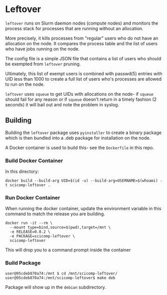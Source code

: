 # Leftover

`leftover` runs on Slurm daemon nodes (compute nodes) and monitors the process stack for processes that are running without an allocation.

More precisely, it kills processes from "regular" users who do not have an allocation on the node.  It compares the process table and the list of users who have jobs running on the node.

The config file is a simple JSON file that contains a list of users who should be exempted from `leftover` pruning.

Ultimately, this list of exempt users is combined with passwd(5) entries with UID less than 1000 to create a full list of users who's processes are allowed to run on the node.

`leftover` uses `squeue` to get UIDs with allocations on the node- if `squeue` should fail for any reason or if `squeue` doesn't return in a timely fashion (2 seconds) it will bail out and note the problem in syslog.

## Building

Building the `leftover` package uses `pyinstaller` to create a binary package which is then bundled into a .deb package for installation on the node.

A Docker container is used to build this- see the `Dockerfile` in this repo.

### Build Docker Container

In this directory:

```
docker build --build-arg UID=$(id -u) --build-arg=USERNAME=$(whoami) -t scicomp-leftover .
```

### Run Docker Container

When running the docker container, update the environment variable in this command to match the release you are building.

```
docker run -it --rm \
  --mount type=bind,source=$(pwd),target=/mnt \
  -e RELEASE=0.0.2 \
  -e PACKAGE=scicomp-leftover \
  scicomp-leftover
```

This will drop you to a command prompt inside the container

### Build Package

```
user@95cdeb870a74:/mnt $ cd /mnt/scicomp-leftover/
user@95cdeb870a74:/mnt/scicomp-leftover$ make deb
```

Package will show up in the `debian` subdirectory.
